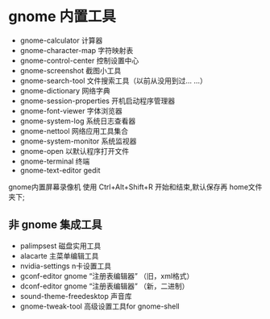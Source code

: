 # gnome 内置工具

* gnome-calculator 计算器
* gnome-character-map 字符映射表
* gnome-control-center 控制设置中心
* gnome-screenshot 截图小工具
* gnome-search-tool 文件搜索工具（以前从没用到过… …）
* gnome-dictionary 网络字典
* gnome-session-properties 开机启动程序管理器
* gnome-font-viewer 字体浏览器
* gnome-system-log 系统日志查看器
* gnome-nettool 网络应用工具集合
* gnome-system-monitor 系统监视器
* gnome-open 以默认程序打开文件
* gnome-terminal 终端
* gnome-text-editor gedit

gnome内置屏幕录像机 使用  Ctrl+Alt+Shift+R 开始和结束,默认保存再 home文件夹下;

## 非 gnome 集成工具 

* palimpsest 磁盘实用工具
* alacarte 主菜单编辑工具
* nvidia-settings n卡设置工具
* gconf-editor gnome “注册表编辑器” （旧，xml格式）
* dconf-editor gnome “注册表编辑器” （新，二进制）
* sound-theme-freedesktop 声音库
* gnome-tweak-tool 高级设置工具for gnome-shell
